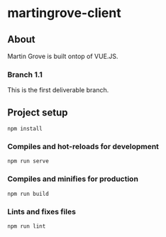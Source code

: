 # martingrove-client

## About
Martin Grove is built ontop of VUE.JS.

### Branch 1.1
This is the first deliverable branch.

## Project setup
```
npm install
```

### Compiles and hot-reloads for development
```
npm run serve
```

### Compiles and minifies for production
```
npm run build
```

### Lints and fixes files
```
npm run lint
```
